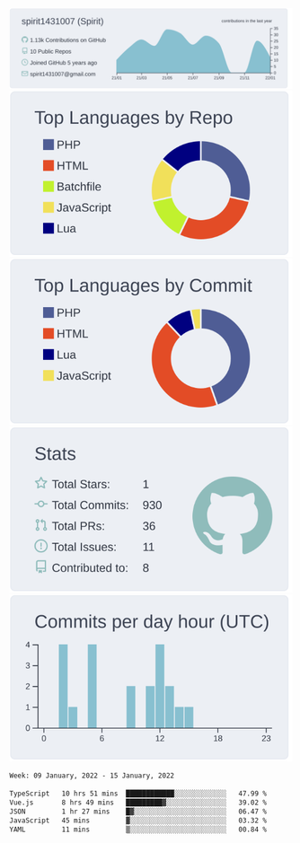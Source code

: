 [![](https://raw.githubusercontent.com/spirit1431007/spirit1431007/master/profile-summary-card-output/nord_bright/0-profile-details.svg)](https://git.io/spiritx)
[![](https://raw.githubusercontent.com/spirit1431007/spirit1431007/master/profile-summary-card-output/nord_bright/1-repos-per-language.svg)](https://git.io/spiritx) [![](https://raw.githubusercontent.com/spirit1431007/spirit1431007/master/profile-summary-card-output/nord_bright/2-most-commit-language.svg)](https://git.io/spiritx)
[![](https://raw.githubusercontent.com/spirit1431007/spirit1431007/master/profile-summary-card-output/nord_bright/3-stats.svg)](https://git.io/spiritx) [![](https://raw.githubusercontent.com/spirit1431007/spirit1431007/master/profile-summary-card-output/nord_bright/4-productive-time.svg)](https://git.io/spiritx)

<!--START_SECTION:waka-->
```text
Week: 09 January, 2022 - 15 January, 2022

TypeScript   10 hrs 51 mins  ████████████░░░░░░░░░░░░░   47.99 % 
Vue.js       8 hrs 49 mins   █████████▓░░░░░░░░░░░░░░░   39.02 % 
JSON         1 hr 27 mins    █▓░░░░░░░░░░░░░░░░░░░░░░░   06.47 % 
JavaScript   45 mins         ▓░░░░░░░░░░░░░░░░░░░░░░░░   03.32 % 
YAML         11 mins         ▒░░░░░░░░░░░░░░░░░░░░░░░░   00.84 % 
```
<!--END_SECTION:waka-->
